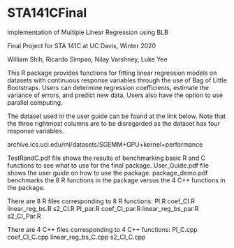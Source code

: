 # STA141CFinal
Implementation of Multiple Linear Regression using BLB

Final Project for STA 141C at UC Davis, Winter 2020

William Shih, Ricardo Simpao, Nilay Varshney, Luke Yee

This R package provides functions for fitting linear regression models on datasets with continuous response variables through the use of Bag of Little Bootstraps. Users can determine regression coefficients, estimate the variance of errors, and predict new data. Users also have the option to use parallel computing.

The dataset used in the user guide can be found at the link below. Note that the three rightmost columns are to be disregarded as the dataset has four response variables.

archive.ics.uci.edu/ml/datasets/SGEMM+GPU+kernel+performance

TestRandC.pdf file shows the results of benchmarking basic R and C functions to see what to use for the final package.
User_Guide.pdf file shows the user guide on how to use the package.
package_demo.pdf benchmarks the 8 R functions in the package versus the 4 C++ functions in the package.

There are 8 R files corresponding to 8 R functions:
PI.R
coef_CI.R
linear_reg_bs.R
s2_CI.R
PI_par.R
coef_CI_par.R
linear_reg_bs_par.R
s2_CI_Par.R

There are 4 C++ files corresponding to 4 C++ functions:
PI_C.cpp
coef_CI_C.cpp
linear_reg_bs_C.cpp
s2_CI_C.cpp


